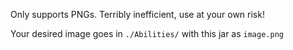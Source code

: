 Only supports PNGs. Terribly inefficient, use at your own risk!

Your desired image goes in `./Abilities/` with this jar as `image.png`
